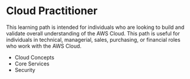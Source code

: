 # Cloud Practitioner

This learning path is intended for individuals who are looking to build and validate overall understanding of the AWS Cloud. This path is useful for individuals in technical, managerial, sales, purchasing, or financial roles who work with the AWS Cloud.
* Cloud Concepts
* Core Services
* Security
